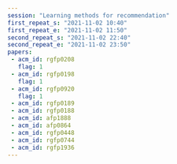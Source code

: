 ```yaml
---
session: "Learning methods for recommendation"
first_repeat_s: "2021-11-02 10:40" 
first_repeat_e: "2021-11-02 11:50" 
second_repeat_s: "2021-11-02 22:40" 
second_repeat_e: "2021-11-02 23:50" 
papers:
 - acm_id: rgfp0208
   flag: 1
 - acm_id: rgfp0198
   flag: 1
 - acm_id: rgfp0920
   flag: 1
 - acm_id: rgfp0189
 - acm_id: rgfp0188
 - acm_id: afp1888
 - acm_id: afp0864
 - acm_id: rgfp0448
 - acm_id: rgfp0744
 - acm_id: rgfp1936
---
```

